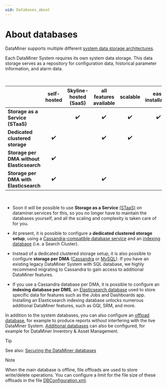 ```yaml
---
uid: Databases_about
---
```


# About databases

DataMiner supports multiple different [system data storage architectures](xref:Supported_system_data_storage_architectures).

Each DataMiner System requires its own system data storage. This data storage serves as a repository for configuration data, historical parameter information, and alarm data.

<br/>

| | self-hosted | Skyline-hosted (SaaS) | all features available | scalable | easy installation | automatic backups | effortless maintenance |
|--|:--:|:--:|:--:|:--:|:--:|:--:|:--:|
| **Storage as a Service (STaaS)** | | :heavy_check_mark: | :heavy_check_mark: | :heavy_check_mark: | :heavy_check_mark: | :heavy_check_mark: | :heavy_check_mark: |
| **Dedicated clustered storage** | :heavy_check_mark: | | :heavy_check_mark: | :heavy_check_mark: | | | |
| **Storage per DMA without Elasticsearch** | :heavy_check_mark: | | | | | | |
| **Storage per DMA with Elasticsearch** | :heavy_check_mark: | | :heavy_check_mark: | | | |  |

<br/>

- Soon it will be possible to use **Storage as a Service** [(STaaS)](xref:STaaS) on dataminer.services for this, so you no longer have to maintain the databases yourself, and all the scaling and complexity is taken care of for you.

- At present, it is possible to configure a **dedicated clustered storage setup**, using a [Cassandra-compatible database service](xref:Cassandra_database) and an [indexing database](xref:Indexing_Database) (i.e. a Search Cluster).

- Instead of a dedicated clustered storage setup, it is also possible to configure **storage per DMA** ([Cassandra](xref:Migrating_the_general_database_to_Cassandra) or [MySQL](xref:MySQL_database)). If you have an existing legacy DataMiner System with SQL database, we highly recommend migrating to Cassandra to gain access to additional DataMiner features.

- If you use a Cassandra database per DMA, it is possible to configure an **indexing database per DMS**, an [Elasticsearch database](xref:Configuring_indexing_database_per_DMS) used to store specific data for features such as the Jobs and Dashboards app. Installing an Elasticsearch indexing database unlocks numerous additional DataMiner features, such as GQI, SRM, and more.

In addition to the system databases, you can also configure an [offload database](xref:Offload_database), for example to produce reports without interfering with the live DataMiner System. [Additional databases](xref:Configuring_an_additional_database) can also be configured, for example for DataMiner Inventory & Asset Management.

> [!TIP]
> See also: [Securing the DataMiner databases](xref:Cassandra_authentication)

> [!NOTE]
> When the main database is offline, file offloads are used to store write/delete operations. You can configure a limit for the file size of these offloads in the file [DBConfiguration.xml](xref:DBConfiguration_xml).
